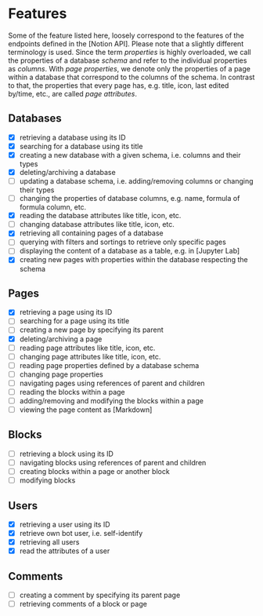 # Features

Some of the feature listed here, loosely correspond to the features of the endpoints defined in the [Notion API].
Please note that a slightly different terminology is used. Since the term *properties* is highly
overloaded, we call the properties of a database *schema* and refer to the individual properties as
*columns*. With *page properties*, we denote only the properties of a page within a database that correspond
to the columns of the schema. In contrast to that, the properties that every page has, e.g. title,
icon, last edited by/time, etc., are called *page attributes*.

## Databases

- [x] retrieving a database using its ID
- [x] searching for a database using its title
- [x] creating a new database with a given schema, i.e. columns and their types
- [x] deleting/archiving a database
- [ ] updating a database schema, i.e. adding/removing columns or changing their types
- [ ] changing the properties of database columns, e.g. name, formula of formula column, etc.
- [x] reading the database attributes like title, icon, etc.
- [ ] changing database attributes like title, icon, etc.
- [x] retrieving all containing pages of a database
- [ ] querying with filters and sortings to retrieve only specific pages
- [ ] displaying the content of a database as a table, e.g. in [Jupyter Lab]
- [x] creating new pages with properties within the database respecting the schema

## Pages

- [x] retrieving a page using its ID
- [ ] searching for a page using its title
- [ ] creating a new page by specifying its parent
- [x] deleting/archiving a page
- [ ] reading page attributes like title, icon, etc.
- [ ] changing page attributes like title, icon, etc.
- [ ] reading page properties defined by a database schema
- [ ] changing page properties
- [ ] navigating  pages using references of parent and children
- [ ] reading the blocks within a page
- [ ] adding/removing and modifying the blocks within a page
- [ ] viewing the page content as [Markdown]

## Blocks

- [ ] retrieving a block using its ID
- [ ] navigating blocks using references of parent and children
- [ ] creating blocks within a page or another block
- [ ] modifying blocks

## Users

- [x] retrieving a user using its ID
- [x] retrieve own bot user, i.e. self-identify
- [x] retrieving all users
- [x] read the attributes of a user

## Comments

- [ ] creating a comment by specifying its parent page
- [ ] retrieving comments of a block or page
